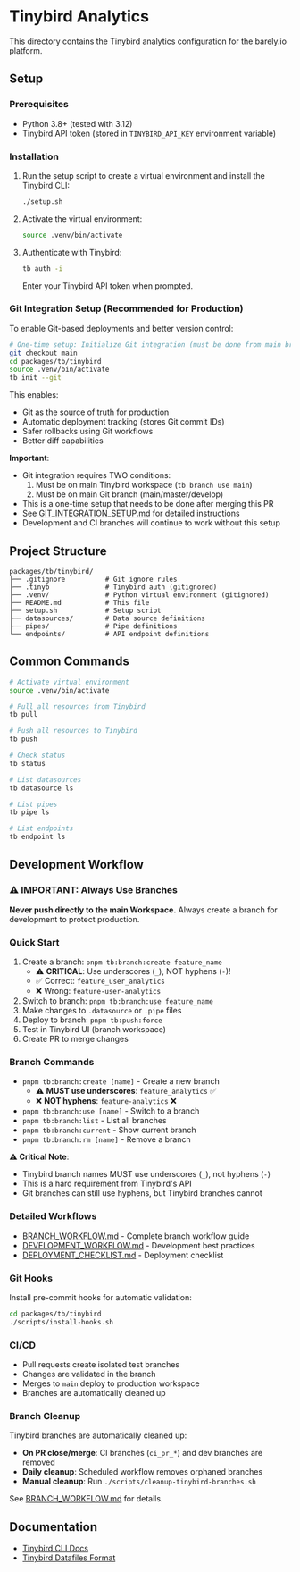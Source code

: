 # Tinybird Analytics

This directory contains the Tinybird analytics configuration for the barely.io platform.

## Setup

### Prerequisites

- Python 3.8+ (tested with 3.12)
- Tinybird API token (stored in `TINYBIRD_API_KEY` environment variable)

### Installation

1. Run the setup script to create a virtual environment and install the Tinybird CLI:

   ```bash
   ./setup.sh
   ```

2. Activate the virtual environment:

   ```bash
   source .venv/bin/activate
   ```

3. Authenticate with Tinybird:
   ```bash
   tb auth -i
   ```
   Enter your Tinybird API token when prompted.

### Git Integration Setup (Recommended for Production)

To enable Git-based deployments and better version control:

```bash
# One-time setup: Initialize Git integration (must be done from main branch)
git checkout main
cd packages/tb/tinybird
source .venv/bin/activate
tb init --git
```

This enables:

- Git as the source of truth for production
- Automatic deployment tracking (stores Git commit IDs)
- Safer rollbacks using Git workflows
- Better diff capabilities

**Important**:

- Git integration requires TWO conditions:
  1. Must be on main Tinybird workspace (`tb branch use main`)
  2. Must be on main Git branch (main/master/develop)
- This is a one-time setup that needs to be done after merging this PR
- See [GIT_INTEGRATION_SETUP.md](./GIT_INTEGRATION_SETUP.md) for detailed instructions
- Development and CI branches will continue to work without this setup

## Project Structure

```
packages/tb/tinybird/
├── .gitignore          # Git ignore rules
├── .tinyb              # Tinybird auth (gitignored)
├── .venv/              # Python virtual environment (gitignored)
├── README.md           # This file
├── setup.sh            # Setup script
├── datasources/        # Data source definitions
├── pipes/              # Pipe definitions
└── endpoints/          # API endpoint definitions
```

## Common Commands

```bash
# Activate virtual environment
source .venv/bin/activate

# Pull all resources from Tinybird
tb pull

# Push all resources to Tinybird
tb push

# Check status
tb status

# List datasources
tb datasource ls

# List pipes
tb pipe ls

# List endpoints
tb endpoint ls
```

## Development Workflow

### ⚠️ IMPORTANT: Always Use Branches

**Never push directly to the main Workspace.** Always create a branch for development to protect production.

### Quick Start

1. Create a branch: `pnpm tb:branch:create feature_name`
   - ⚠️ **CRITICAL**: Use underscores (`_`), NOT hyphens (`-`)!
   - ✅ Correct: `feature_user_analytics`
   - ❌ Wrong: `feature-user-analytics`
2. Switch to branch: `pnpm tb:branch:use feature_name`
3. Make changes to `.datasource` or `.pipe` files
4. Deploy to branch: `pnpm tb:push:force`
5. Test in Tinybird UI (branch workspace)
6. Create PR to merge changes

### Branch Commands

- `pnpm tb:branch:create [name]` - Create a new branch
  - ⚠️ **MUST use underscores**: `feature_analytics` ✅
  - ❌ **NOT hyphens**: `feature-analytics` ❌
- `pnpm tb:branch:use [name]` - Switch to a branch
- `pnpm tb:branch:list` - List all branches
- `pnpm tb:branch:current` - Show current branch
- `pnpm tb:branch:rm [name]` - Remove a branch

**⚠️ Critical Note**:

- Tinybird branch names MUST use underscores (`_`), not hyphens (`-`)
- This is a hard requirement from Tinybird's API
- Git branches can still use hyphens, but Tinybird branches cannot

### Detailed Workflows

- [BRANCH_WORKFLOW.md](./BRANCH_WORKFLOW.md) - Complete branch workflow guide
- [DEVELOPMENT_WORKFLOW.md](./DEVELOPMENT_WORKFLOW.md) - Development best practices
- [DEPLOYMENT_CHECKLIST.md](./DEPLOYMENT_CHECKLIST.md) - Deployment checklist

### Git Hooks

Install pre-commit hooks for automatic validation:

```bash
cd packages/tb/tinybird
./scripts/install-hooks.sh
```

### CI/CD

- Pull requests create isolated test branches
- Changes are validated in the branch
- Merges to `main` deploy to production workspace
- Branches are automatically cleaned up

### Branch Cleanup

Tinybird branches are automatically cleaned up:

- **On PR close/merge**: CI branches (`ci_pr_*`) and dev branches are removed
- **Daily cleanup**: Scheduled workflow removes orphaned branches
- **Manual cleanup**: Run `./scripts/cleanup-tinybird-branches.sh`

See [BRANCH_WORKFLOW.md](./BRANCH_WORKFLOW.md#branch-cleanup) for details.

## Documentation

- [Tinybird CLI Docs](https://www.tinybird.co/docs/cli)
- [Tinybird Datafiles Format](https://www.tinybird.co/docs/cli/datafiles)
